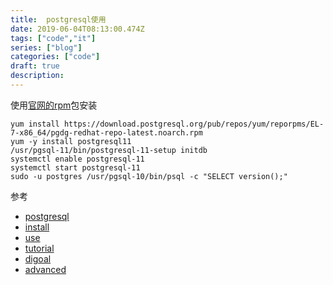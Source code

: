 ```yaml
---
title:  postgresql使用
date: 2019-06-04T08:13:00.474Z
tags: ["code","it"]
series: ["blog"]
categories: ["code"]
draft: true
description:
---
```


使用[官网的rpm](https://www.postgresql.org/download/linux/redhat/)包安装  
```shell
yum install https://download.postgresql.org/pub/repos/yum/reporpms/EL-7-x86_64/pgdg-redhat-repo-latest.noarch.rpm
yum -y install postgresql11
/usr/pgsql-11/bin/postgresql-11-setup initdb
systemctl enable postgresql-11
systemctl start postgresql-11
sudo -u postgres /usr/pgsql-10/bin/psql -c "SELECT version();"
```




参考  
- [postgresql](https://www.postgresql.org/download/linux/redhat/)
- [install](https://linuxize.com/post/how-to-install-postgresql-on-centos-7/)
- [use](https://www.digitalocean.com/community/tutorials/how-to-install-and-use-postgresql-on-centos-7)
- [tutorial](https://www.postgresql.org/docs/11/index.html)
- [digoal](https://github.com/digoal/blog/blob/master/201706/20170601_02.md)
- [advanced](https://github.com/digoal/blog/blob/master/README.md)
